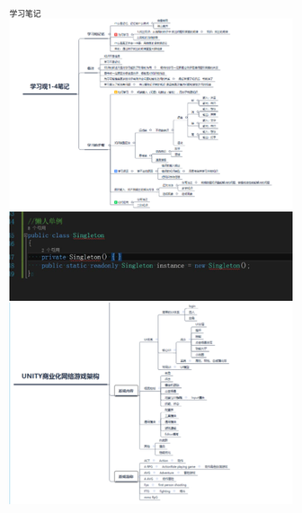 学习笔记
![image](https://github.com/liaoyunbin/-/blob/main/study1to4.png)
![image](https://github.com/liaoyunbin/-/blob/main/singleton.png)
![image](https://github.com/liaoyunbin/-/blob/main/BiliFrame1.png)
